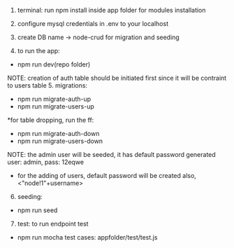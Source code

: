 1. terminal: run npm install inside app folder for modules installation

2. configure mysql credentials in .env to your localhost

3. create DB name -> node-crud for migration and seeding

4. to run the app: 
- npm run dev(repo folder)

NOTE: creation of auth table should be initiated first since it will be contraint to users table
5. migrations: 
- npm run migrate-auth-up
- npm run migrate-users-up

*for table dropping, run the ff:
- npm run migrate-auth-down
- npm run migrate-users-down

NOTE: the admin user will be seeded, it has default password generated
user: admin, pass: 12eqwe
- for the adding of users, default password will be created also, <"node!1"+username>
6. seeding:
- npm run seed

7. test: to run endpoint test 
- npm run mocha
test cases: appfolder/test/test.js
